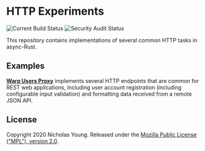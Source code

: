 # HTTP Experiments

![Current Build Status](https://github.com/nicholaswyoung/http-experiments-rs/workflows/Test/badge.svg)
![Security Audit Status](https://github.com/nicholaswyoung/http-experiments-rs/workflows/Security%20Audit/badge.svg)

This repository contains implementations of several common HTTP tasks in async-Rust.

## Examples

[**Warp Users Proxy**](./warp-users-proxy) implements several HTTP endpoints that are common for REST web applications, including user account registration (including configurable input validation) and formatting data received from a remote JSON API.

## License

Copyright 2020 Nicholas Young. Released under the [Mozilla Public License ("MPL"), version 2.0](LICENSE).
